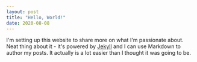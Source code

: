 ```yaml
---
layout: post
title: "Hello, World!"
date: 2020-08-08
---
```


I'm setting up this website to share more on what I'm passionate about. Neat thing about it - it's powered by [Jekyll](http://jekyllrb.com) and I can use Markdown to author my posts. It actually is a lot easier than I thought it was going to be.
